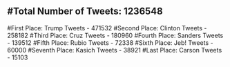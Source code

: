 #Total Number of Tweets: 1236548 
---
#First Place: Trump Tweets - 471532
#Second Place: Clinton Tweets - 258182
#Third Place: Cruz Tweets - 180960
#Fourth Place: Sanders Tweets - 139512
#Fifth Place: Rubio Tweets - 72338
#Sixth Place: Jeb! Tweets - 60000
#Seventh Place: Kasich Tweets - 38921
#Last Place: Carson Tweets - 15103
